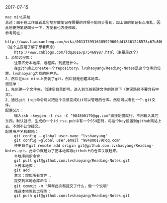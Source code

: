 2017-07-15
    
    mac mini系统
    总述：由于在工作或者其它地方做笔记在需要的时候不能同步看到，加上做的笔记有点凌乱，因此想要把笔记同步一下，方便看也方便修改。
    参考网址：
        http://www.liaoxuefeng.com/wiki/0013739516305929606dd18361248578c67b8067c8c017b000/0013745374151782eb658c5a5ca454eaa451661275886c6000（这个主要是了解了想着概念）
        http://www.cnblogs.com/ldq2016/p/5468987.html（主要是这个）
    1、添加远程库：
        注意区分本地库，远程库。到底是什么。
        在github上create一个repository。lvshaoyang/Reading-Notes是这个仓库的位置。lvshaoyang为我的用户名。
    2、然后在mac mini上安装了git，然后就是创建本地库。
    很简单：
    1、先创建一个文件夹，创建空目录即可。进入到当前新建文件的路径下（确保路径不要含有中文）。
    2、通过git init命令可以把这个目录变成Git可以管理的仓库。然后可以看到一个.git文件。
    配置Git：
        输入ssh -keygen -t rsa -C "984800179@qq.com"直接配置就行。不用输入其它东西。默认就行，生成的一个id_rsa.pub中有一个SSH密码，将这个key设置到github网站上去，不然不让你提交。
    配置用户名和邮箱：
        git config —-global user.name "lvshaoyang"
        git config —global user.email "984800179@qq.com"
        使用命令git remote add origin git@github.com:lvshaoyang/Reading-Notes.git。此命令就是为了把本地库跟github上的仓库关联起来。
        本地库同步命令：
        git pull git@github.com:lvshaoyang/Reading-Notes.git
        上传本地库：
        git add .
        意义：增加所有文件 。
        提交到本地仓库命令：
        git commit -m "解释此次都提交了什么，像一个说明"
        推送本地库到远程库：
        git push git@github.com:lvshaoyang/Reading-Notes.git
        
    